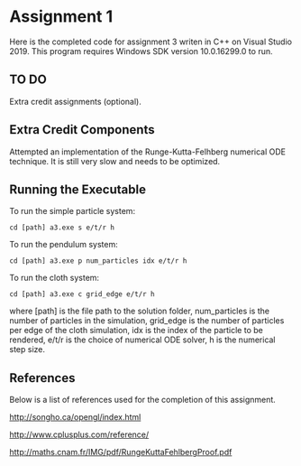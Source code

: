 # Assignment 1

Here is the completed code for assignment 3 writen in C++ on Visual Studio 2019. 
This program requires Windows SDK version 10.0.16299.0 to run. 

## TO DO

Extra credit assignments (optional).

## Extra Credit Components

Attempted an implementation of the Runge-Kutta-Felhberg numerical ODE technique. It is still very slow and needs to be optimized. 

## Running the Executable

To run the simple particle system:
```
cd [path] a3.exe s e/t/r h
```

To run the pendulum system:
```
cd [path] a3.exe p num_particles idx e/t/r h
```

To run the cloth system:
```
cd [path] a3.exe c grid_edge e/t/r h
```

where [path] is the file path to the solution folder, num_particles is the number of particles in the simulation, 
grid_edge is the number of particles per edge of the cloth simulation, idx is the index of the particle to be rendered, 
e/t/r is the choice of numerical ODE solver, h is the numerical step size.

## References

Below is a list of references used for the completion of this assignment. 

http://songho.ca/opengl/index.html

http://www.cplusplus.com/reference/

http://maths.cnam.fr/IMG/pdf/RungeKuttaFehlbergProof.pdf




